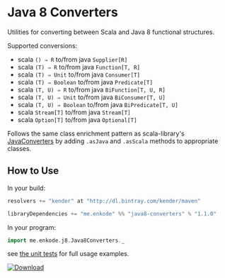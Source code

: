 Java 8 Converters
=================

Utilities for converting between Scala and Java 8 functional structures.

Supported conversions:

- scala `() ⇒ R` to/from java `Supplier[R]`
- scala `(T) ⇒ R` to/from java `Function[T, R]`
- scala `(T) ⇒ Unit` to/from java `Consumer[T]`
- scala `(T) ⇒ Boolean` to/from java `Predicate[T]`
- scala `(T, U) ⇒ R` to/from java `BiFunction[T, U, R]`
- scala `(T, U) ⇒ Unit` to/from java `BiConsumer[T, U]`
- scala `(T, U) ⇒ Boolean` to/from java `BiPredicate[T, U]`
- scala `Stream[T]` to/from java `Stream[T]`
- scala `Option[T]` to/from java `Optional[T]`

Follows the same class enrichment pattern as scala-library's [JavaConverters](http://www.scala-lang.org/api/current/#scala.collection.JavaConverters$) by adding `.asJava` and `.asScala` methods to appropriate classes.

## How to Use

In your build:

```scala
resolvers += "kender" at "http://dl.bintray.com/kender/maven"

libraryDependencies += "me.enkode" %% "java8-converters" % "1.1.0"
```

In your program:

```scala
import me.enkode.j8.Java8Converters._
```

see [the unit tests](https://github.com/kender/java8-converters/blob/develop/src/test/scala/me/enkode/j8/Java8ConvertersTest.scala) for full usage examples.

[ ![Download](https://api.bintray.com/packages/kender/maven/java8-converters/images/download.svg) ](https://bintray.com/kender/maven/java8-converters/_latestVersion)
